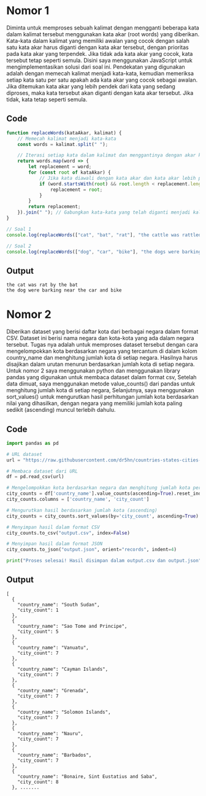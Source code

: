 # Nomor 1

Diminta untuk memproses sebuah kalimat dengan mengganti beberapa kata dalam kalimat tersebut menggunakan kata akar (root words) yang diberikan. Kata-kata dalam kalimat yang memiliki awalan yang cocok dengan salah satu kata akar harus diganti dengan kata akar tersebut, dengan prioritas pada kata akar yang terpendek. Jika tidak ada kata akar yang cocok, kata tersebut tetap seperti semula. Disini saya menggunakan JavaScript untuk mengimplementasikan solusi dari soal ini. Pendekatan yang digunakan adalah dengan memecah kalimat menjadi kata-kata, kemudian memeriksa setiap kata satu per satu apakah ada kata akar yang cocok sebagai awalan. Jika ditemukan kata akar yang lebih pendek dari kata yang sedang diproses, maka kata tersebut akan diganti dengan kata akar tersebut. Jika tidak, kata tetap seperti semula.

## Code

```javascript
function replaceWords(kataAkar, kalimat) {
    // Memecah kalimat menjadi kata-kata
    const words = kalimat.split(" ");

    // Iterasi setiap kata dalam kalimat dan menggantinya dengan akar kata terpendek jika sesuai
    return words.map(word => {
        let replacement = word;
        for (const root of kataAkar) {
            // Jika kata diawali dengan kata akar dan kata akar lebih pendek, gantikan kata
            if (word.startsWith(root) && root.length < replacement.length) {
                replacement = root;
            }
        }
        return replacement;
    }).join(" "); // Gabungkan kata-kata yang telah diganti menjadi kalimat
}

// Soal 1
console.log(replaceWords(["cat", "bat", "rat"], "the cattle was rattled by the battery"));

// Soal 2
console.log(replaceWords(["dog", "car", "bike"], "the dogs were barking near the cars and bikers"));
```

## Output
```
the cat was rat by the bat
the dog were barking near the car and bike
```
# Nomor 2

Diberikan dataset yang berisi daftar kota dari berbagai negara dalam format CSV. Dataset ini berisi nama negara dan kota-kota yang ada dalam negara tersebut. Tugas nya adalah untuk memproses dataset tersebut dengan cara mengelompokkan kota berdasarkan negara yang tercantum di dalam kolom country_name dan menghitung jumlah kota di setiap negara. Hasilnya harus disajikan dalam urutan menurun berdasarkan jumlah kota di setiap negara. Untuk nomor 2 saya menggunakan python dan menggunakan library pandas yang digunakan untuk membaca dataset dalam format csv, Setelah data dimuat, saya menggunakan metode value_counts() dari pandas untuk menghitung jumlah kota di setiap negara, Selanjutnya, saya menggunakan sort_values() untuk mengurutkan hasil perhitungan jumlah kota berdasarkan nilai yang dihasilkan, dengan negara yang memiliki jumlah kota paling sedikit (ascending) muncul terlebih dahulu.
## Code

```python
import pandas as pd

# URL dataset
url = "https://raw.githubusercontent.com/dr5hn/countries-states-cities-database/refs/heads/master/csv/cities.csv"

# Membaca dataset dari URL
df = pd.read_csv(url)

# Mengelompokkan kota berdasarkan negara dan menghitung jumlah kota per negara
city_counts = df['country_name'].value_counts(ascending=True).reset_index()
city_counts.columns = ['country_name', 'city_count']

# Mengurutkan hasil berdasarkan jumlah kota (ascending)
city_counts = city_counts.sort_values(by='city_count', ascending=True)

# Menyimpan hasil dalam format CSV
city_counts.to_csv("output.csv", index=False)

# Menyimpan hasil dalam format JSON
city_counts.to_json("output.json", orient="records", indent=4)

print("Proses selesai! Hasil disimpan dalam output.csv dan output.json")

```

## Output
```
[
  {
    "country_name": "South Sudan",
    "city_count": 1
  },
  {
    "country_name": "Sao Tome and Principe",
    "city_count": 5
  },
  {
    "country_name": "Vanuatu",
    "city_count": 7
  },
  {
    "country_name": "Cayman Islands",
    "city_count": 7
  },
  {
    "country_name": "Grenada",
    "city_count": 7
  },
  {
    "country_name": "Solomon Islands",
    "city_count": 7
  },
  {
    "country_name": "Nauru",
    "city_count": 7
  },
  {
    "country_name": "Barbados",
    "city_count": 7
  },
  {
    "country_name": "Bonaire, Sint Eustatius and Saba",
    "city_count": 8
  }, .......
```
